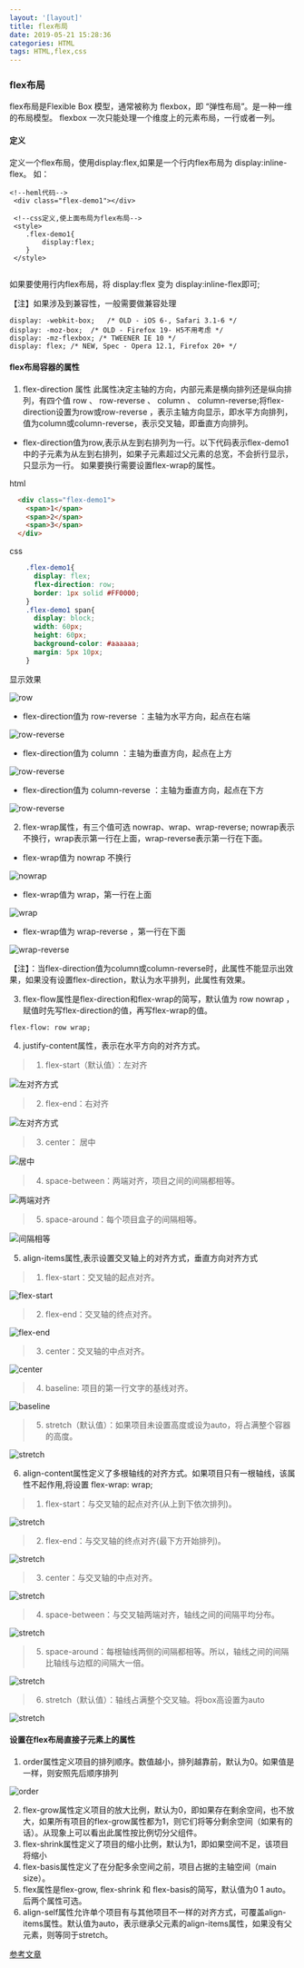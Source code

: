 ```yaml
---
layout: '[layout]'
title: flex布局
date: 2019-05-21 15:28:36
categories: HTML
tags: HTML,flex,css
---
```


### flex布局
flex布局是Flexible Box 模型，通常被称为 flexbox，即 “弹性布局”。是一种一维的布局模型。
flexbox 一次只能处理一个维度上的元素布局，一行或者一列。

#### 定义
定义一个flex布局，使用display:flex,如果是一个行内flex布局为 display:inline-flex。
如：

```
<!--heml代码-->
 <div class="flex-demo1"></div>
 
 <!--css定义,使上面布局为flex布局-->
 <style>
    .flex-demo1{
        display:flex;
    }
 </style>
  
```
如果要使用行内flex布局，将 display:flex 变为 display:inline-flex即可;

【注】如果涉及到兼容性，一般需要做兼容处理

```
display: -webkit-box;   /* OLD - iOS 6-, Safari 3.1-6 */
display: -moz-box;  /* OLD - Firefox 19- H5不用考虑 */
display: -mz-flexbox; /* TWEENER IE 10 */
display: flex; /* NEW, Spec - Opera 12.1, Firefox 20+ */
```

#### flex布局容器的属性

1. flex-direction 属性
此属性决定主轴的方向，内部元素是横向排列还是纵向排列，有四个值 row 、 row-reverse 、 column 、 column-reverse;将flex-direction设置为row或row-reverse ，表示主轴方向显示，即水平方向排列，值为column或column-reverse，表示交叉轴，即垂直方向排列。

* flex-direction值为row,表示从左到右排列为一行。以下代码表示flex-demo1中的子元素为从左到右排列，如果子元素超过父元素的总宽，不会折行显示，只显示为一行。
如果要换行需要设置flex-wrap的属性。

html

```html
  <div class="flex-demo1">
    <span>1</span>
    <span>2</span>
    <span>3</span>
  </div>
```

css

```css
    .flex-demo1{
      display: flex;
      flex-direction: row;
      border: 1px solid #FF0000;
    }
    .flex-demo1 span{
      display: block;
      width: 60px;
      height: 60px;
      background-color: #aaaaaa;
      margin: 5px 10px;
    }
```
显示效果

![row](flex布局/flex-row.png)

* flex-direction值为 row-reverse ：主轴为水平方向，起点在右端

![row-reverse](flex布局/flex-row-reverse.png)

* flex-direction值为 column ：主轴为垂直方向，起点在上方

![row-reverse](flex布局/flex-column.png)

* flex-direction值为 column-reverse ：主轴为垂直方向，起点在下方

![row-reverse](flex布局/flex-column-reverse.png)

2. flex-wrap属性，有三个值可选 nowrap、wrap、wrap-reverse; nowrap表示不换行，wrap表示第一行在上面，wrap-reverse表示第一行在下面。

* flex-wrap值为 nowrap 不换行

![nowrap](flex布局/flex-nowrap.png)

* flex-wrap值为 wrap，第一行在上面

![wrap](flex布局/flex-wrap.png)

* flex-wrap值为 wrap-reverse ，第一行在下面

![wrap-reverse](flex布局/flex-wrap-reverse.png)

【注】：当flex-direction值为column或column-reverse时，此属性不能显示出效果，如果没有设置flex-direction，默认为水平排列，此属性有效果。

3. flex-flow属性是flex-direction和flex-wrap的简写，默认值为 row nowrap ，赋值时先写flex-direction的值，再写flex-wrap的值。

```
flex-flow: row wrap;
```

4. justify-content属性，表示在水平方向的对齐方式。
>1. flex-start（默认值）：左对齐

![左对齐方式](flex布局/flex-row.png)

>2. flex-end：右对齐

![左对齐方式](flex布局/flex-end.png)

>3. center： 居中

![居中](flex布局/flex-center.png)

>4. space-between：两端对齐，项目之间的间隔都相等。

![两端对齐](flex布局/flex-space-between.png)

>5. space-around：每个项目盒子的间隔相等。

![间隔相等](flex布局/flex-space-around.png)

5. align-items属性,表示设置交叉轴上的对齐方式，垂直方向对齐方式

>1. flex-start：交叉轴的起点对齐。

![flex-start](flex布局/align-items-start.png)

>2. flex-end：交叉轴的终点对齐。

![flex-end](flex布局/align-items-end.png)

>3. center：交叉轴的中点对齐。

![center](flex布局/align-item-center.png)

>4. baseline: 项目的第一行文字的基线对齐。

![baseline](flex布局/align-items-baseline.png)

>5. stretch（默认值）：如果项目未设置高度或设为auto，将占满整个容器的高度。

![stretch](flex布局/flex-row.png)

6. align-content属性定义了多根轴线的对齐方式。如果项目只有一根轴线，该属性不起作用,将设置 flex-wrap: wrap;

>1. flex-start：与交叉轴的起点对齐(从上到下依次排列)。

![stretch](flex布局/flex-align-content.png)

>2. flex-end：与交叉轴的终点对齐(最下方开始排列)。

![stretch](flex布局/flex-align-end.png)

>3. center：与交叉轴的中点对齐。

![stretch](flex布局/align-content-center.png)

>4. space-between：与交叉轴两端对齐，轴线之间的间隔平均分布。

![stretch](flex布局/align-content-space-between.png)

>5. space-around：每根轴线两侧的间隔都相等。所以，轴线之间的间隔比轴线与边框的间隔大一倍。

![stretch](flex布局/align-conten-space-around.png)

>6. stretch（默认值）：轴线占满整个交叉轴。将box高设置为auto

![stretch](flex布局/align-conten-stretch.png)

#### 设置在flex布局直接子元素上的属性

1. order属性定义项目的排列顺序。数值越小，排列越靠前，默认为0。如果值是一样，则安照先后顺序排列

![order](flex布局/order.png)

2. flex-grow属性定义项目的放大比例，默认为0，即如果存在剩余空间，也不放大，如果所有项目的flex-grow属性都为1，则它们将等分剩余空间（如果有的话）。从现象上可以看出此属性按比例切分父组件。
3. flex-shrink属性定义了项目的缩小比例，默认为1，即如果空间不足，该项目将缩小
4. flex-basis属性定义了在分配多余空间之前，项目占据的主轴空间（main size）。
5. flex属性是flex-grow, flex-shrink 和 flex-basis的简写，默认值为0 1 auto。后两个属性可选。
6. align-self属性允许单个项目有与其他项目不一样的对齐方式，可覆盖align-items属性。默认值为auto，表示继承父元素的align-items属性，如果没有父元素，则等同于stretch。

[参考文章](http://www.ruanyifeng.com/blog/2015/07/flex-grammar.html)
